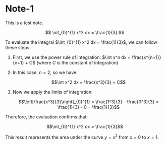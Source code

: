 # Note-1

This is a test note.


$$
\int_{0}^{1} x^2 dx = \frac{1}{3}
$$

To evaluate the integral $\int_{0}^{1} x^2 dx = \frac{1}{3}$, we can follow these steps:

1) First, we use the power rule of integration: $\int x^n dx = \frac{x^{n+1}}{n+1} + C$ (where $C$ is the constant of integration)

2) In this case, $n = 2$, so we have:

   $$\int x^2 dx = \frac{x^3}{3} + C$$

3) Now we apply the limits of integration:

   $$\left[\frac{x^3}{3}\right]_{0}^{1} = \frac{1^3}{3} - \frac{0^3}{3} = \frac{1}{3} - 0 = \frac{1}{3}$$

Therefore, the evaluation confirms that:

$$\int_{0}^{1} x^2 dx = \frac{1}{3}$$

This result represents the area under the curve $y = x^2$ from $x = 0$ to $x = 1$.


